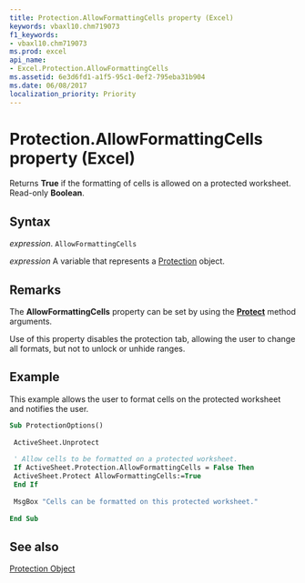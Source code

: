 ```yaml
---
title: Protection.AllowFormattingCells property (Excel)
keywords: vbaxl10.chm719073
f1_keywords:
- vbaxl10.chm719073
ms.prod: excel
api_name:
- Excel.Protection.AllowFormattingCells
ms.assetid: 6e3d6fd1-a1f5-95c1-0ef2-795eba31b904
ms.date: 06/08/2017
localization_priority: Priority
---
```



# Protection.AllowFormattingCells property (Excel)

Returns  **True** if the formatting of cells is allowed on a protected worksheet. Read-only **Boolean**.


## Syntax

_expression_. `AllowFormattingCells`

_expression_ A variable that represents a [Protection](Excel.Protection.md) object.


## Remarks

The  **AllowFormattingCells** property can be set by using the **[Protect](Excel.Worksheet.Protect.md)** method arguments.

Use of this property disables the protection tab, allowing the user to change all formats, but not to unlock or unhide ranges.


## Example

This example allows the user to format cells on the protected worksheet and notifies the user.


```vb
Sub ProtectionOptions() 
 
 ActiveSheet.Unprotect 
 
 ' Allow cells to be formatted on a protected worksheet. 
 If ActiveSheet.Protection.AllowFormattingCells = False Then 
 ActiveSheet.Protect AllowFormattingCells:=True 
 End If 
 
 MsgBox "Cells can be formatted on this protected worksheet." 
 
End Sub
```


## See also


[Protection Object](Excel.Protection.md)

